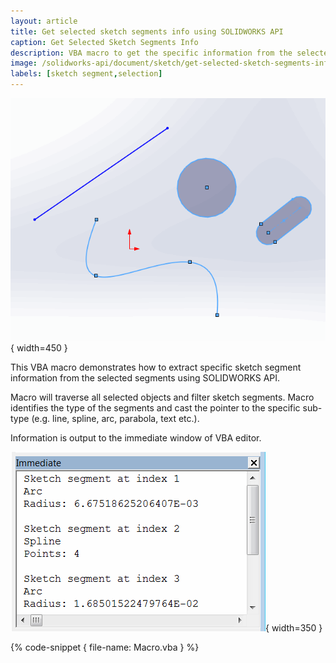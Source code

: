 ```yaml
---
layout: article
title: Get selected sketch segments info using SOLIDWORKS API
caption: Get Selected Sketch Segments Info
description: VBA macro to get the specific information from the selected sketch segments (line, arc, parabola, spline etc.) using SOLIDWORKS API
image: /solidworks-api/document/sketch/get-selected-sketch-segments-info/selected-sketch-segments.png
labels: [sketch segment,selection]
---
```

![Sketch segments selected in the active sketch](selected-sketch-segments.png){ width=450 }

This VBA macro demonstrates how to extract specific sketch segment information from the selected segments using SOLIDWORKS API.

Macro will traverse all selected objects and filter sketch segments. Macro identifies the type of the segments and cast the pointer to the specific sub-type (e.g. line, spline, arc, parabola, text etc.).

Information is output to the immediate window of VBA editor.

![Sketch segments specific information is printed to Immediate window of VBA editor](printed-sketch-segments-info.png){ width=350 }

{% code-snippet { file-name: Macro.vba } %}
